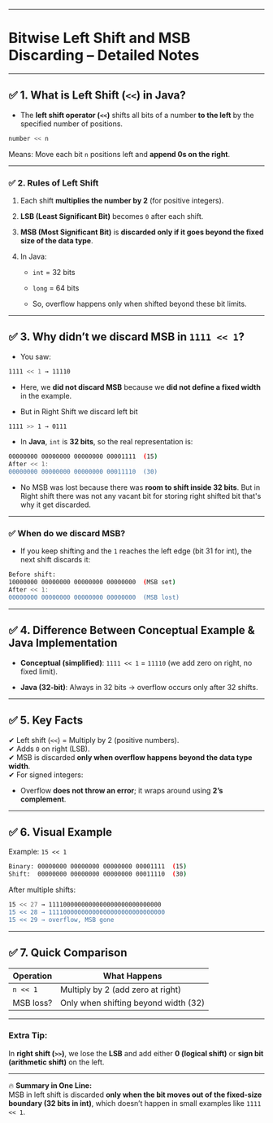 
---

# **Bitwise Left Shift and MSB Discarding – Detailed Notes**

---

## ✅ **1. What is Left Shift (`<<`) in Java?**

- The **left shift operator (`<<`)** shifts all bits of a number **to the left** by the specified number of positions.
    
```java
number << n

```
    
Means: Move each bit `n` positions left and **append 0s on the right**.


---

### ✅ **2. Rules of Left Shift**

1. Each shift **multiplies the number by 2** (for positive integers).
    
2. **LSB (Least Significant Bit)** becomes `0` after each shift.
    
3. **MSB (Most Significant Bit)** is **discarded only if it goes beyond the fixed size of the data type**.
    
4. In Java:
    
    - `int` = 32 bits
        
    - `long` = 64 bits
        
    - So, overflow happens only when shifted beyond these bit limits.
        

---

## ✅ **3. Why didn’t we discard MSB in `1111 << 1`?**

- You saw:
    
```sh
1111 << 1 → 11110
```
    
- Here, we **did not discard MSB** because we **did not define a fixed width** in the example.
	
- But in Right Shift we discard left bit 
	
```sh
1111 >> 1 → 0111
```
    
- In **Java**, `int` is **32 bits**, so the real representation is:
	
```sh
00000000 00000000 00000000 00001111  (15)
After << 1:
00000000 00000000 00000000 00011110  (30)
```
    
- No MSB was lost because there was **room to shift inside 32 bits**. But in Right shift there was not any vacant bit for storing right shifted bit that's why it get discarded.


---

### ✅ **When do we discard MSB?**

- If you keep shifting and the `1` reaches the left edge (bit 31 for int), the next shift discards it:
    
```sh
Before shift:
10000000 00000000 00000000 00000000  (MSB set)
After << 1:
00000000 00000000 00000000 00000000  (MSB lost)
```

---

## ✅ **4. Difference Between Conceptual Example & Java Implementation**

- **Conceptual (simplified)**: `1111 << 1` = `11110` (we add zero on right, no fixed limit).
    
- **Java (32-bit)**: Always in 32 bits → overflow occurs only after 32 shifts.
    

---

## ✅ **5. Key Facts**

✔ Left shift (`<<`) = Multiply by 2 (positive numbers).  
✔ Adds `0` on right (LSB).  
✔ MSB is discarded **only when overflow happens beyond the data type width**.  
✔ For signed integers:

- Overflow **does not throw an error**; it wraps around using **2’s complement**.
    

---

## ✅ **6. Visual Example**

Example: `15 << 1`

```sh
Binary: 00000000 00000000 00000000 00001111  (15)
Shift:  00000000 00000000 00000000 00011110  (30)
```

After multiple shifts:

```sh
15 << 27 → 1111000000000000000000000000000
15 << 28 → 11110000000000000000000000000000
15 << 29 → overflow, MSB gone
```

---

## ✅ **7. Quick Comparison**

|**Operation**|**What Happens**|
|---|---|
|`n << 1`|Multiply by 2 (add zero at right)|
|MSB loss?|Only when shifting beyond width (32)|

---

### **Extra Tip:**

In **right shift (`>>`)**, we lose the **LSB** and add either **0 (logical shift)** or **sign bit (arithmetic shift)** on the left.

---

🔥 **Summary in One Line:**  
MSB in left shift is discarded **only when the bit moves out of the fixed-size boundary (32 bits in int)**, which doesn’t happen in small examples like `1111 << 1`.